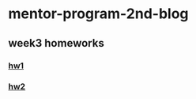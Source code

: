 # mentor-program-2nd-blog

## week3 homeworks
### [hw1](https://zzly00.github.io/mentor-program-2nd-blog/homeworks/week3/hw1/index.html)
### [hw2](https://zzly00.github.io/mentor-program-2nd-blog/homeworks/week3/hw2/index.html)

